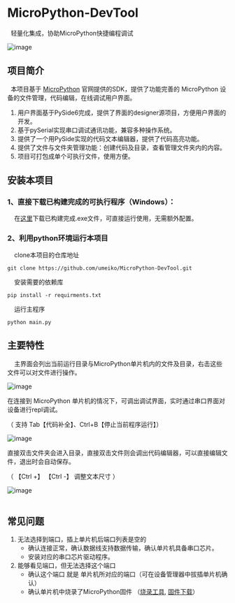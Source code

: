# MicroPython-DevTool
&nbsp;&nbsp;轻量化集成，协助MicroPython快捷编程调试


![image](https://user-images.githubusercontent.com/58870893/179133404-7533f443-168e-49de-ae64-a91c0731792a.png)


## 项目简介
&nbsp;&nbsp;本项目基于 [MicroPython](https://micropython.org/) 官网提供的SDK，提供了功能完善的 MicroPython 设备的文件管理，代码编辑，在线调试用户界面。<br>

1. 用户界面基于PySide6完成，提供了界面的designer源项目，方便用户界面的开发。
2. 基于pySerial实现串口调试通讯功能，兼容多种操作系统。
3. 提供了一个用PySide实现的代码文本编辑器，提供了代码高亮功能。
4. 提供了文件与文件夹管理功能：创建代码及目录，查看管理文件夹内的内容。
5. 项目可打包成单个可执行文件，使用方便。

## 安装本项目
### 1、直接下载已构建完成的可执行程序（Windows）：
&nbsp;&nbsp;&nbsp;&nbsp;在[这里](https://github.com/umeiko/MicroPython-DevTool/releases/tag/mpydt1.3.0)下载已构建完成.exe文件，可直接运行使用，无需额外配置。
### 2、利用python环境运行本项目
&nbsp;&nbsp;&nbsp;&nbsp;clone本项目的仓库地址

    git clone https://github.com/umeiko/MicroPython-DevTool.git
&nbsp;&nbsp;&nbsp;&nbsp;安装需要的依赖库

    pip install -r requirments.txt
&nbsp;&nbsp;&nbsp;&nbsp;运行主程序

    python main.py


## 主要特性
&nbsp;&nbsp;&nbsp;&nbsp;主界面会列出当前运行目录与MicroPython单片机内的文件及目录，右击这些文件可以对文件进行操作。


![image](https://user-images.githubusercontent.com/58870893/179017048-b2f63cd5-69e5-47af-a812-e5b94351e491.png)


在连接到 MicroPython 单片机的情况下，可调出调试界面，实时通过串口界面对设备进行repl调试。

（ 支持 Tab【代码补全】、Ctrl+B【停止当前程序运行】）

![image](https://user-images.githubusercontent.com/58870893/170490165-a2c9ec12-24f0-48a8-abe5-393d0184afc1.png)

直接双击文件夹会进入目录，直接双击文件则会调出代码编辑器，可以直接编辑文件，退出时会自动保存。

（ 【Ctrl +】 【Ctrl -】 调整文本尺寸 ）


![image](https://user-images.githubusercontent.com/58870893/179019896-c589bb2c-55d6-4f62-a511-b11209acb763.png)
<br><br>
## 常见问题
1. 无法选择到端口，插上单片机后端口列表是空的
    - 确认连接正常，确认数据线支持数据传输，确认单片机具备串口芯片。
    - 安装对应的串口芯片驱动程序。
2. 能够看见端口，但无法选择这个端口
    - 确认这个端口 就是 单片机所对应的端口（可在设备管理器中拔插单片机确认）
    - 确认单片机中烧录了MicroPython固件 （[烧录工具](https://github.com/umeiko/ESPTOOL-GUI), [固件下载](https://micropython.org/download/)）
